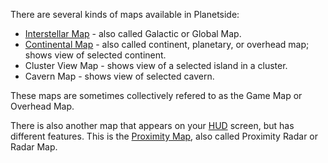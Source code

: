 There are several kinds of maps available in Planetside:

- [Interstellar Map](Interstellar_Map.md) - also called Galactic or Global Map.
- [Continental Map](../etc/Continental_Map.md) - also called continent,
  planetary, or overhead map; shows view of selected continent.
- Cluster View Map - shows view of a selected island in a cluster.
- Cavern Map - shows view of selected cavern.

These maps are sometimes collectively refered to as the Game Map or Overhead
Map.

There is also another map that appears on your [HUD](../etc/Heads-up_Display.md)
screen, but has different features. This is the
[Proximity Map](Proximity_Map.md), also called Proximity Radar or Radar Map.

<!--[Category:Terminology](Category:Terminology.md)-->

